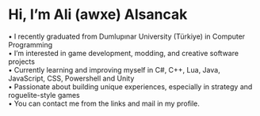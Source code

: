 # Hi, I’m Ali (awxe) Alsancak  

• I recently graduated from Dumlupınar University (Türkiye) in Computer Programming  
• I’m interested in game development, modding, and creative software projects  
• Currently learning and improving myself in C#, C++, Lua, Java, JavaScript, CSS, Powershell and Unity  
• Passionate about building unique experiences, especially in strategy and roguelite-style games  
• You can contact me from the links and mail in my profile.

